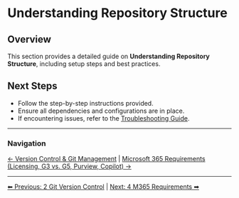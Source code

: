 <!-- description: Documentation about Understanding Repository Structure for Your Organization. -->
# Understanding Repository Structure

## Overview
This section provides a detailed guide on **Understanding Repository Structure**, including setup steps and best practices.


## Next Steps
- Follow the step-by-step instructions provided.
- Ensure all dependencies and configurations are in place.
- If encountering issues, refer to the [Troubleshooting Guide](10-troubleshooting.md).

---

### Navigation
[← Version Control & Git Management](2-git-version-control.md) | [Microsoft 365 Requirements (Licensing, G3 vs. G5, Purview, Copilot) →](4-m365-requirements.md)


---

[⬅ Previous: 2 Git Version Control](2-git-version-control.md) | [Next: 4 M365 Requirements ➡](4-m365-requirements.md)